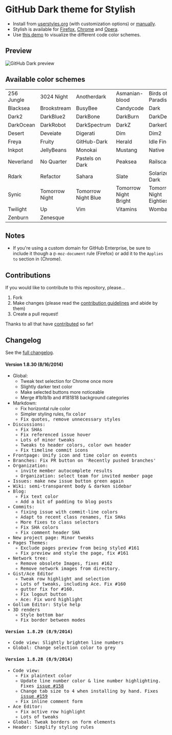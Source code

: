 # GitHub Dark theme for Stylish
- Install from [userstyles.org](http://userstyles.org/styles/37035) (with customization options) or [manually](https://raw.githubusercontent.com/StylishThemes/GitHub-Dark/master/github-dark.css).
- Stylish is available for [Firefox](https://addons.mozilla.org/en-US/firefox/addon/2108/), [Chrome](https://chrome.google.com/extensions/detail/fjnbnpbmkenffdnngjfgmeleoegfcffe) and [Opera](https://addons.opera.com/en/extensions/details/stylish-for-opera/).
- Use [this demo](http://StylishThemes.github.io/GitHub-Dark/) to visualize the different code color schemes.

## Preview
![GitHub Dark preview](http://i.imgur.com/MsrHuFh.png)

## Available color schemes

|   |   |   |   |   |
| --- | --- | --- | --- | --- |
| 256 Jungle | 3024 Night | Anotherdark | Asmanian-blood | Birds of Paradise |
| Blacksea | Brookstream | BusyBee | Candycode | Dark |
| Dark2 | DarkBlue2 | DarkBone | DarkBurn | DarkDevel |
| DarkOcean | DarkRobot | DarkSpectrum | DarkZ | DarkerDesert |
| Desert | Deveiate | Digerati | Dim | Dim2 |
| Freya | Fruity | GitHub-Dark | Herald | Idle Fingers |
| Inkpot | JellyBeans | Monokai | Mustang | Native |
| Neverland | No Quarter | Pastels on Dark | Peaksea | Railscasts |
| Rdark | Refactor | Sahara | Slate | Solarized Dark |
| Synic | Tomorrow Night | Tomorrow Night Blue | Tomorrow Night Bright | Tomorrow Night Eighties |
| Twilight | Up | Vim | Vitamins | Wombat |
| Zenburn | Zenesque |  |  |  |

## Notes

* If you're using a custom domain for GitHub Enterprise, be sure to include it though a `@-moz-document` rule (Firefox) or add it to the `Applies to` section in (Chrome).

## Contributions

If you would like to contribute to this repository, please...

1. Fork
2. Make changes (please read the [contribution guidelines](https://github.com/StylishThemes/GitHub-Dark/blob/master/CONTRIBUTING.md) and abide by them)
3. Create a pull request!

Thanks to all that have [contributed](https://github.com/StylishThemes/GitHub-Dark/graphs/contributors) so far!

## Changelog

See the [full changelog](https://github.com/StylishThemes/GitHub-Dark/wiki).

#### Version 1.8.30 (8/16/2014)

* Global:
  * Tweak text selection for Chrome once more
  * Slightly darker text color
  * Make selected buttons more noticeable
  * Merge #1b1b1b and #181818 background categories
* Markdown:
  * Fix horizontal rule color
  * Simpler styling rules, fix <tt> color
  * Fix quotes, remove unnecessary styles
* Discussions:
  * Fix SHAs
  * Fix referenced issue hover
  * Lots of minor tweaks
  * Tweaks to header colors, color own header
  * Fix timeline commit icons
* Frontpage: Unify icon and time color on events
* Branches: Fix PR button on 'Recently pushed branches'
* Organization:
  * invite member autocomplete results
  * Organization: select team for invited member page
* Issues: make new issue button green again
* Wiki: semi-transparent body & darken sidebar
* Blog:
  * Fix text color
  * Add a bit of padding to blog posts
* Commits:
  * fixing issue with commit-line colors
  * Adapt to recent class renames, fix SHAs
  * More fixes to class selectors
  * Fix SHA colors
  * Fix comment header SHA
* New project page: Minor tweaks
* Pages Themes:
  * Exclude pages preview from being styled #161
  * Fix preview and style the page, fix #161
* Network tree:
  * Remove obsolete Images, fixes #162
  * Remove network images from directory.
* Gist/Ace Editor
  * Tweak row highlight and selection
  * Lots of tweaks, including Ace. Fix #160
  * gutter fix for #160.
  * Fix logout button
  * Ace: Fix word highlight
* Gollum Editor: Style help
* 3D renders
  * Style bottom bar
  * Fix border between modes

#### Version 1.8.29 (8/9/2014)

* Code view: Slightly brighten line numbers
* Global: Change selection color to grey

#### Version 1.8.28 (8/9/2014)

* Code view:
  * Fix plaintext color
  * Update line number color & line number highlighting. Fixes [issue #158](https://github.com/StylishThemes/GitHub-Dark/issues/158)
  * Change tab size to 4 when installing by hand. Fixes [issue #159](https://github.com/StylishThemes/GitHub-Dark/issues/159)
  * Fix inline comment form
* Ace Editor:
  * Fix active row highlight
  * Lots of tweaks
* Global: Tweak borders on form elements
* Header: Simplify styling rules
